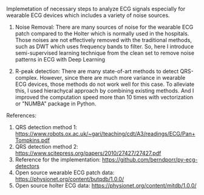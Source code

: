 Implemetation of necessary steps to analyze ECG signals especially for wearable ECG devices which includes a variety of noise sources.

1. Noise Removal: There are many sources of noise for the wearable ECG patch compared to the Holter which is normally used in the hospitals.
                  Those noises are not effectively removed with the traditional methods, such as DWT which uses frequency bands to filter.
                  So, here I introduce semi-supervised learning technique from the clean set to remove noise patterns in ECG with Deep Learning
                  
2. R-peak detection: There are many state-of-art methods to detect QRS-complex. However, since there are much more variance in wearable ECG devices,
                     those methods do not work well for this case. To alleviate this, I used hierachycal approach by combining existing methods.
                     And I improved the computation speed more than 10 times with vectorization or "NUMBA" package in Python.
                     
                     
References: 

1. QRS detection method 1: https://www.robots.ox.ac.uk/~gari/teaching/cdt/A3/readings/ECG/Pan+Tompkins.pdf
2. QRS detection method 2: https://www.scitepress.org/papers/2010/27427/27427.pdf
3. Reference for the implementation: https://github.com/berndporr/py-ecg-detectors
4. Open source wearable ECG patch data: https://physionet.org/content/butqdb/1.0.0/
5. Open source holter ECG data: https://physionet.org/content/mitdb/1.0.0/
                   
